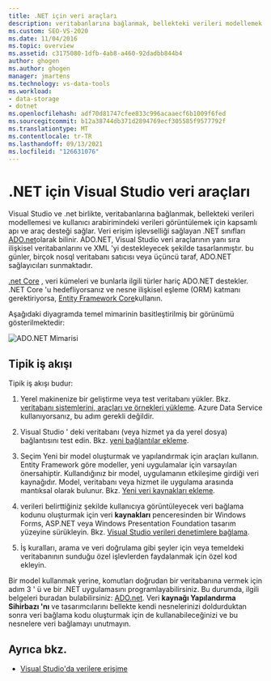 ```yaml
---
title: .NET için veri araçları
description: veritabanlarına bağlanmak, bellekteki verileri modellemek ve kullanıcı arabirimindeki verileri göstermek için apı ve araç desteği sağlayan .net için Visual Studio veri araçlarını gözden geçirin.
ms.custom: SEO-VS-2020
ms.date: 11/04/2016
ms.topic: overview
ms.assetid: c3175080-1dfb-4ab8-a460-92dadbb844b4
author: ghogen
ms.author: ghogen
manager: jmartens
ms.technology: vs-data-tools
ms.workload:
- data-storage
- dotnet
ms.openlocfilehash: adf70d81747cfee833c996acaaecf6b1009f6fed
ms.sourcegitcommit: b12a38744db371d2894769ecf305585f9577792f
ms.translationtype: MT
ms.contentlocale: tr-TR
ms.lasthandoff: 09/13/2021
ms.locfileid: "126631076"
---
```

# <a name="visual-studio-data-tools-for-net"></a>.NET için Visual Studio veri araçları

Visual Studio ve .net birlikte, veritabanlarına bağlanmak, bellekteki verileri modellemesi ve kullanıcı arabirimindeki verileri görüntülemek için kapsamlı apı ve araç desteği sağlar. Veri erişim işlevselliği sağlayan .NET sınıfları [ADO.net](/dotnet/framework/data/adonet/index)olarak bilinir. ADO.NET, Visual Studio veri araçlarının yanı sıra ilişkisel veritabanlarını ve XML 'yi destekleyecek şekilde tasarlanmıştır. bu günler, birçok nosql veritabanı satıcısı veya üçüncü taraf, ADO.NET sağlayıcıları sunmaktadır.

[.net Core](/dotnet/core/) , veri kümeleri ve bunlarla ilgili türler hariç ADO.NET destekler. .NET Core 'u hedefliyorsanız ve nesne ilişkisel eşleme (ORM) katmanı gerektiriyorsa, [Entity Framework Core](/ef/core/)kullanın.

Aşağıdaki diyagramda temel mimarinin basitleştirilmiş bir görünümü gösterilmektedir:

![ADO.NET Mimarisi](../data-tools/media/raddata-ado-net-architecture-diagram.png)

## <a name="typical-workflow"></a>Tipik iş akışı

Tipik iş akışı budur:

1. Yerel makinenize bir geliştirme veya test veritabanı yükler. Bkz. [veritabanı sistemlerini, araçları ve örnekleri yükleme](../data-tools/installing-database-systems-tools-and-samples.md). Azure Data Service kullanıyorsanız, bu adım gerekli değildir.

2. Visual Studio ' deki veritabanı (veya hizmet ya da yerel dosya) bağlantısını test edin. Bkz. [yeni bağlantılar ekleme](../data-tools/add-new-connections.md).

3. Seçim Yeni bir model oluşturmak ve yapılandırmak için araçları kullanın. Entity Framework göre modeller, yeni uygulamalar için varsayılan önersahiptir. Kullandığınız bir model, uygulamanın etkileşime girdiği veri kaynağıdır. Model, veritabanı veya hizmet ile uygulama arasında mantıksal olarak bulunur. Bkz. [Yeni veri kaynakları ekleme](../data-tools/add-new-data-sources.md).

4. verileri belirttiğiniz şekilde kullanıcıya görüntüleyecek veri bağlama kodunu oluşturmak için veri **kaynakları** penceresinden bir Windows Forms, ASP.NET veya Windows Presentation Foundation tasarım yüzeyine sürükleyin. Bkz. [Visual Studio verileri denetimlere bağlama](../data-tools/bind-controls-to-data-in-visual-studio.md).

5. İş kuralları, arama ve veri doğrulama gibi şeyler için veya temeldeki veritabanının sunduğu özel işlevlerden faydalanmak için özel kod ekleyin.

Bir model kullanmak yerine, komutları doğrudan bir veritabanına vermek için adım 3 ' ü ve bir .NET uygulamasını programlayabilirsiniz. Bu durumda, ilgili belgeleri buradan bulabilirsiniz: [ADO.net](/dotnet/framework/data/adonet/index). Veri **kaynağı Yapılandırma Sihirbazı 'nı** ve tasarımcılarını bellekte kendi nesnelerinizi doldurduktan sonra veri bağlama kodu oluşturmak için de kullanabileceğinizi ve bu nesnelere veri bağlamayı unutmayın.

## <a name="see-also"></a>Ayrıca bkz.

- [Visual Studio'da verilere erişime](../data-tools/accessing-data-in-visual-studio.md)

